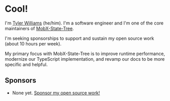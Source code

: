 # Cool!

I'm [Tyler Williams](https://coolsoftware.dev/) (he/him). I'm a software engineer and I'm one of the core maintainers of [MobX-State-Tree](https://github.com/mobxjs/mobx-state-tree).

I'm seeking sponsorships to support and sustain my open source work (about 10 hours per week).

My primary focus with MobX-State-Tree is to improve runtime performance, modernize our TypeScript implementation, and revamp our docs to be more specific and helpful.

## Sponsors

- None yet. [Sponsor my open source work!](https://github.com/sponsors/coolsoftwaretyler)
